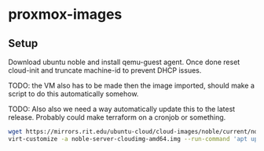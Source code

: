 # proxmox-images

## Setup

Download ubuntu noble and install qemu-guest agent.
Once done reset cloud-init and truncate machine-id to prevent DHCP issues.

TODO: the VM also has to be made then the image imported, should make a script to do this automatically somehow.

TODO: Also also we need a way automatically update this to the latest release. Probably could make terraform on a cronjob or something.

```bash
wget https://mirrors.rit.edu/ubuntu-cloud/cloud-images/noble/current/noble-server-cloudimg-amd64.img
virt-customize -a noble-server-cloudimg-amd64.img --run-command 'apt update -y' --run-command 'apt install qemu-guest-agent -y' --run-command 'apt clean' --run-command 'cloud-init --debug clean --logs --configs all' --run-command 'truncate -s 0 /etc/machine-id' -v
``` 